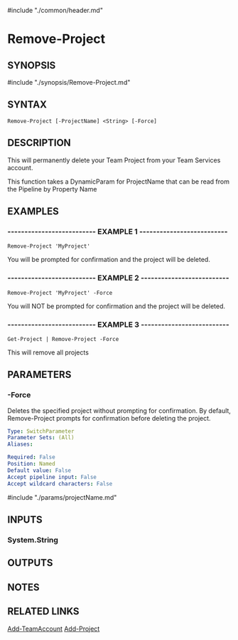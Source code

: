 #include "./common/header.md"

# Remove-Project

## SYNOPSIS
#include "./synopsis/Remove-Project.md"

## SYNTAX

```
Remove-Project [-ProjectName] <String> [-Force]
```

## DESCRIPTION
This will permanently delete your Team Project from your Team Services
account.

This function takes a DynamicParam for ProjectName that can be read from
the Pipeline by Property Name

## EXAMPLES

### -------------------------- EXAMPLE 1 --------------------------
```
Remove-Project 'MyProject'
```

You will be prompted for confirmation and the project will be deleted.

### -------------------------- EXAMPLE 2 --------------------------
```
Remove-Project 'MyProject' -Force
```

You will NOT be prompted for confirmation and the project will be deleted.

### -------------------------- EXAMPLE 3 --------------------------
```
Get-Project | Remove-Project -Force
```

This will remove all projects

## PARAMETERS

### -Force
Deletes the specified project without prompting for confirmation.
By default, Remove-Project prompts for confirmation before deleting
the project.

```yaml
Type: SwitchParameter
Parameter Sets: (All)
Aliases: 

Required: False
Position: Named
Default value: False
Accept pipeline input: False
Accept wildcard characters: False
```

#include "./params/projectName.md"

## INPUTS

### System.String

## OUTPUTS

## NOTES

## RELATED LINKS

[Add-TeamAccount](Add-TeamAccount.md)
[Add-Project](Add-Project.md)